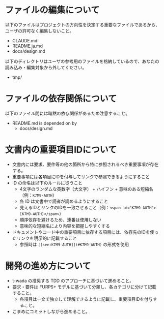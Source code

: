 
# ファイルの編集について

以下のファイルはプロジェクトの方向性を決定する重要なファイルであるから、
ユーザの許可なく編集しないこと。

- CLAUDE.md
- README.ja.md
- docs/design.md

以下のディレクトリはユーザの参考用のファイルを格納しているので、あなたの読み込み・編集対象から外してください。

- tmp/

# ファイルの依存関係について

以下のファイル間には暗黙の依存関係があるため注意すること。

- README.md is depended on by
  - docs/design.md

# 文書内の重要項目IDについて

- 文書内には要求、要件等の他の箇所から特に参照されるべき重要事項が存在する。
- 重要事項には各項目にIDを付与してリンクで参照できるようにすること
- ID の命名は以下のルールに従うこと
  - 4文字のランダムな英数字（大文字） + ハイフン + 意味のある短縮名（例：`K7M9-AUTH`）
  - 各 ID は文書中で読者が読めるようにすること
  - 見えるIDとリンクのIDを一致させること（例：`<span id="K7M9-AUTH">[K7M9-AUTH]</span>`）
  - 順序依存を避けるため、連番は使用しない
  - 意味的な短縮名により内容を把握しやすくする
- ドキュメントやコード中の重要項目に依存する項目には、依存先のIDを使ったリンクを明示的に記載すること
  - 参照時は `[[see:K7M9-AUTH]](#K7M9-AUTH)` の形式を使用

# 開発の進め方について

- t-wada の推奨する TDD のアプローチに基づいて進めること。
- 要求・要件は FURPS+ モデルに基づいて分類し、各カテゴリに分けて記載すること。
  - 各項目は一文で独立して理解できるように記載し、重要項目IDを付与すること。
- こまめにコミットしながら進めること。
